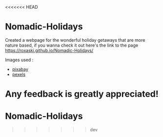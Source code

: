 <<<<<<< HEAD
# Nomadic-Holidays

Created a webpage for the wonderful holiday getaways that are more nature based, if you wanna check it out here's the link to the page https://roxaski.github.io/Nomadic-Holidays/

Images used :

- [pixabay](https://pixabay.com/)
- [pexels](https://pexels.com/)

Any feedback is greatly appreciated!
=======
# Nomadic-Holidays
>>>>>>> dev
